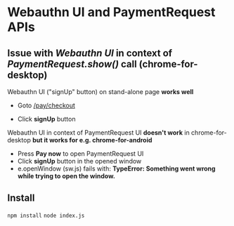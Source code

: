 # Webauthn UI and PaymentRequest APIs

## Issue with *Webauthn UI* in context of *PaymentRequest.show()* call (chrome-for-desktop)

Webauthn UI ("signUp" button) on stand-alone page **works well**
* Goto <a href="https://webauthn-pay.herokuapp.com/pay/checkout" target=_blank>/pay/checkout</a>

* Click **signUp** button

Webauthn UI in context of PaymentRequest UI **doesn't work** in chrome-for-desktop **but it works for e.g. chrome-for-android**

* Press **Pay now** to open PaymentRequest UI
* Click **signUp** button in the opened window
* e.openWindow (sw.js) fails with: **TypeError: Something went wrong while trying to open the window.**

## Install
`npm install`
`node index.js`
